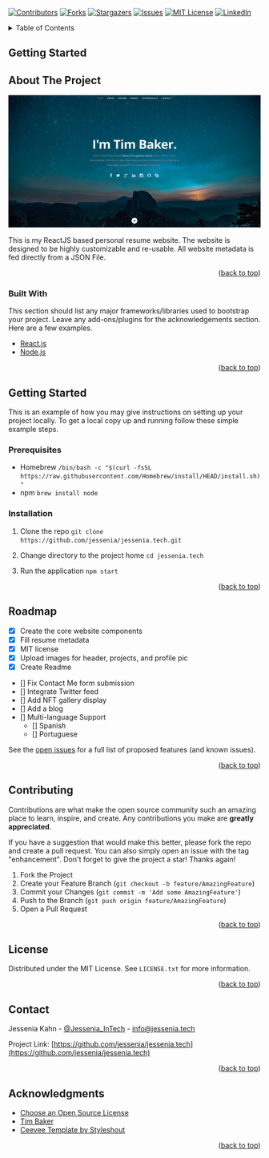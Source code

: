<div id="top"></div>
<!--
*** Thanks for checking out the Best-README-Template. If you have a suggestion
*** that would make this better, please fork the repo and create a pull request
*** or simply open an issue with the tag "enhancement".
*** Don't forget to give the project a star!
*** Thanks again! Now go create something AMAZING! :D
-->



<!-- PROJECT SHIELDS -->
<!--
*** I'm using markdown "reference style" links for readability.
*** Reference links are enclosed in brackets [ ] instead of parentheses ( ).
*** See the bottom of this document for the declaration of the reference variables
*** for contributors-url, forks-url, etc. This is an optional, concise syntax you may use.
*** https://www.markdownguide.org/basic-syntax/#reference-style-links
-->
[![Contributors][contributors-shield]][contributors-url]
[![Forks][forks-shield]][forks-url]
[![Stargazers][stars-shield]][stars-url]
[![Issues][issues-shield]][issues-url]
[![MIT License][license-shield]][license-url]
[![LinkedIn][linkedin-shield]][linkedin-url]


<!-- TABLE OF CONTENTS -->
<details>
  <summary>Table of Contents</summary>
  <ol>
    <li>
      <a href="#about-the-project">About The Project</a>
      <ul>
        <li><a href="#built-with">Built With</a></li>
      </ul>
    </li>
    <li>
      <a href="#getting-started">Getting Started</a>
      <ul>
        <li><a href="#prerequisites">Prerequisites</a></li>
        <li><a href="#installation">Installation</a></li>
      </ul>
    </li>
    <li><a href="#roadmap">Roadmap</a></li>
    <li><a href="#contributing">Contributing</a></li>
    <li><a href="#license">License</a></li>
    <li><a href="#contact">Contact</a></li>
    <li><a href="#acknowledgments">Acknowledgments</a></li>
  </ol>
</details>


<!-- Getting STARTED-->
## Getting Started

<!-- ABOUT THE PROJECT -->
## About The Project

[![Product Name Screen Shot][product-screenshot]](https://jessenia.tech)

This is my ReactJS based personal resume website. The website is designed to be highly customizable and re-usable. All website metadata is fed directly from a JSON File.

<p align="right">(<a href="#top">back to top</a>)</p>

### Built With

This section should list any major frameworks/libraries used to bootstrap your project. Leave any add-ons/plugins for the acknowledgements section. Here are a few examples.

* [React.js](https://reactjs.org/)
* [Node.js](https://nodejs.org)

<p align="right">(<a href="#top">back to top</a>)</p>

<!-- GETTING STARTED -->
## Getting Started
This is an example of how you may give instructions on setting up your project locally.
To get a local copy up and running follow these simple example steps.

### Prerequisites
* Homebrew `/bin/bash -c "$(curl -fsSL https://raw.githubusercontent.com/Homebrew/install/HEAD/install.sh)"`
* npm `brew install node`

### Installation

1. Clone the repo `git clone https://github.com/jessenia/jessenia.tech.git`

2. Change directory to the project home `cd jessenia.tech`

3. Run the application `npm start`


<p align="right">(<a href="#top">back to top</a>)</p>

<!-- ROADMAP -->
## Roadmap

- [x] Create the core website components
- [x] Fill resume metadata
- [x] MIT license
- [x] Upload images for header, projects, and profile pic
- [x] Create Readme
- [] Fix Contact Me form submission
- [] Integrate Twitter feed
- [] Add NFT gallery display
- [] Add a blog
- [] Multi-language Support
    - [] Spanish
    - [] Portuguese

See the [open issues](https://github.com/jessenia/jessenia.tech/issues) for a full list of proposed features (and known issues).

<p align="right">(<a href="#top">back to top</a>)</p>



<!-- CONTRIBUTING -->
## Contributing

Contributions are what make the open source community such an amazing place to learn, inspire, and create. Any contributions you make are **greatly appreciated**.

If you have a suggestion that would make this better, please fork the repo and create a pull request. You can also simply open an issue with the tag "enhancement".
Don't forget to give the project a star! Thanks again!

1. Fork the Project
2. Create your Feature Branch (`git checkout -b feature/AmazingFeature`)
3. Commit your Changes (`git commit -m 'Add some AmazingFeature'`)
4. Push to the Branch (`git push origin feature/AmazingFeature`)
5. Open a Pull Request

<p align="right">(<a href="#top">back to top</a>)</p>


<!-- LICENSE -->
## License

Distributed under the MIT License. See `LICENSE.txt` for more information.

<p align="right">(<a href="#top">back to top</a>)</p>

<!-- CONTACT -->
## Contact

Jessenia Kahn - [@Jessenia_InTech](https://twitter.com/Jessenia_InTech) - info@jessenia.tech

Project Link: [https://github.com/jessenia/jessenia.tech](https://github.com/jessenia/jessenia.tech)

<p align="right">(<a href="#top">back to top</a>)</p>

<!-- ACKNOWLEDGMENTS -->
## Acknowledgments
* [Choose an Open Source License](https://choosealicense.com)
* [Tim Baker](https://github.com/sponsors/tbakerx)
* [Ceevee Template by Styleshout](https://www.styleshout.com/free-templates/ceevee/)

<p align="right">(<a href="#top">back to top</a>)</p>


<!-- MARKDOWN LINKS & IMAGES -->
[contributors-shield]: https://img.shields.io/github/contributors/jessenia/jessenia.tech.svg?style=for-the-badge
[contributors-url]: https://github.com/jessenia/jessenia.tech/graphs/contributors
[forks-shield]: https://img.shields.io/github/forks/jessenia/jessenia.tech.svg?style=for-the-badge
[forks-url]: https://github.com/jessenia/jessenia.tech/network/members
[stars-shield]: https://img.shields.io/github/stars/jessenia/jessenia.tech.svg?style=for-the-badge
[stars-url]: https://github.com/jessenia/jessenia.tech/stargazers
[issues-shield]: https://img.shields.io/github/issues/jessenia/jessenia.tech.svg?style=for-the-badge
[issues-url]: https://github.com/jessenia/jessenia.tech/issues
[license-shield]: https://img.shields.io/github/license/jessenia/jessenia.tech.svg?style=for-the-badge
[license-url]: https://github.com/jessenia/jessenia.tech/LICENSE.txt
[linkedin-shield]: https://img.shields.io/badge/-LinkedIn-black.svg?style=for-the-badge&logo=linkedin&colorB=555
[linkedin-url]: https://linkedin.com/in/jessenia
[product-screenshot]: /resume-screenshot.jpg

